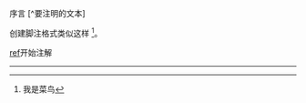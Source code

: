 <font face="楷体">序言</font>
[^要注明的文本]


创建脚注格式类似这样 [^1]。

[^_^]:






[ref]开始注解


[^1]: 我是菜鸟


--------------------------------
[ref]:https://oxnz.github.io
